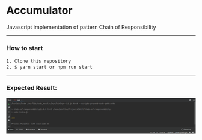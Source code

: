 # Accumulator
Javascript implementation of pattern Chain of Responsibility

---
### How to start

````
1. Clone this repository
2. $ yarn start or npm run start 
````
------

### Expected Result:

![illustration](app.png)